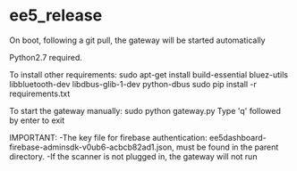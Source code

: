 # ee5_release
On boot, following a git pull, the gateway will be started automatically

Python2.7 required.

To install other requirements:
sudo apt-get install build-essential bluez-utils libbluetooth-dev libdbus-glib-1-dev python-dbus
sudo pip install -r requirements.txt

To start the gateway manually:
sudo python gateway.py
Type 'q' followed by enter to exit

IMPORTANT:
-The key file for firebase authentication: ee5dashboard-firebase-adminsdk-v0ub6-acbcb82ad1.json, must be found in the parent directory.
-If the scanner is not plugged in, the gateway will not run